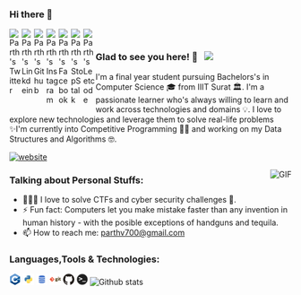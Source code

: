 ### Hi there 👋 
<a href="https://twitter.com/parth_vyas_">
  <img align="left" alt="Parth's Twitter" width="22px" src="https://cdn.jsdelivr.net/npm/simple-icons@v3/icons/twitter.svg" />
</a>
<a href="https://www.linkedin.com/in/parthvyas7/">
  <img align="left" alt="Parth's Linkdein" width="22px" src="https://cdn.jsdelivr.net/npm/simple-icons@v3/icons/linkedin.svg" />
</a>
<a href="https://www.github.com/maverickLez">
  <img align="left" alt="Parth's Github" width="22px" src="https://cdn.jsdelivr.net/npm/simple-icons@v3/icons/github.svg" />
</a>
<a href="https://instagram.com/parthvyas748/">
  <img align="left" alt="Parth's Instagram" width="22px" src="https://cdn.jsdelivr.net/npm/simple-icons@v3/icons/instagram.svg" />
</a>
<a href="https://www.facebook.com/parthvyas748/">
  <img align="left" alt="Parth's Facebook" width="22px" src="https://cdn.jsdelivr.net/npm/simple-icons@v3/icons/facebook.svg" />
</a>
<a href="https://www.stopstalk.com/user/profile/timothyx">
  <img align="left" alt="Parth's StopStalk" width="22px" src="https://cdn.jsdelivr.net/npm/simple-icons@v3/icons/sogou.svg" />
</a>
<a href="https://leetcode.com/timothyx7/">
  <img align="left" alt="Parth's Leetcode" width="22px" src="https://cdn.jsdelivr.net/npm/simple-icons@v3/icons/leetcode.svg" />
</a>

<br/>

### Glad to see you here! 🤩 &nbsp; ![](https://visitor-badge.glitch.me/badge?page_id=maverickLez.maverickLez)

I'm a final year student pursuing Bachelors's in Computer Science 🎓 from IIIT Surat 🏛. I'm a passionate learner who's always willing to learn and work across technologies and domains 💡. I love to explore new technologies and leverage them to solve real-life problems ✨I'm currently into Competitive Programming 🧑‍💻 and working on my Data Structures and Algorithms 🤓.

[![website](https://img.shields.io/badge/PortfolioWebsite-maverickLez.github.io-2648ff?style=flat-square&logo=google-chrome)](https://maverickLez.github.io/portfolio)

<img align="right" alt="GIF" src="https://media.giphy.com/media/sITRGriEEEnL2/giphy.gif" />

### Talking about Personal Stuffs:

- 👨🏻‍💻 I love to solve CTFs and cyber security challenges 🚀.
- ⚡ Fun fact: Computers let you make mistake faster than any invention in human history - with the posible exceptions of handguns and tequila.
- 📫 How to reach me: parthv700@gmail.com

### Languages,Tools & Technologies:

<code><img height="20" src="https://raw.githubusercontent.com/github/explore/80688e429a7d4ef2fca1e82350fe8e3517d3494d/topics/cpp/cpp.png" alt="cpp"></code>
<code><img height="20" src="https://raw.githubusercontent.com/github/explore/80688e429a7d4ef2fca1e82350fe8e3517d3494d/topics/python/python.png" alt="python"></code>
<code><img height="20" src="https://raw.githubusercontent.com/github/explore/80688e429a7d4ef2fca1e82350fe8e3517d3494d/topics/sql/sql.png" alt="sql"></code>
<code><img height="20" src="https://raw.githubusercontent.com/github/explore/80688e429a7d4ef2fca1e82350fe8e3517d3494d/topics/git/git.png" alt="git"></code>
<code><img height="20" src="https://raw.githubusercontent.com/github/explore/80688e429a7d4ef2fca1e82350fe8e3517d3494d/topics/github-api/github-api.png" alt="github"></code>
<code><img height="20" src="https://raw.githubusercontent.com/github/explore/80688e429a7d4ef2fca1e82350fe8e3517d3494d/topics/terminal/terminal.png" alt="terminal"></code>
![Github stats](https://github-readme-stats.vercel.app/api?username=maverickLez&show_icons=true&hide_border=true)
#
